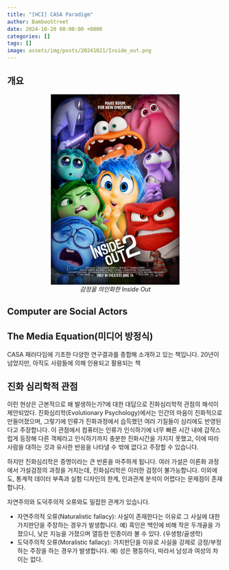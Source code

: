 ```yaml
---
title: "[HCI] CASA Paradigm"
author: BambooStreet
date: 2024-10-20 00:00:00 +0800
categories: []
tags: []
image: assets/img/posts/20241021/Inside_out.png
---
```


## 개요

<div style="text-align: center;">
    <img src="/assets/img/posts/20241021/Inside_out.png" alt="main" width="300" style="display: block; margin: auto;"/>
    <em>감정을 의인화한 Inside Out</em>
</div>


## Computer are Social Actors



## The Media Equation(미디어 방정식)

CASA 패러다임에 기초한 다양한 연구결과를 종합해 소개하고 있는 책입니다. 20년이 넘었지만, 아직도 사람들에 의해 인용되고 활용되는 책


## 진화 심리학적 관점

이런 현상은 근본적으로 왜 발생하는가?에 대한 대답으로 진화심리학적 관점의 해석이 제안되었다. 진화심리학(Evolutionary Psychology)에서는 인간의 마음이 진화적으로 만들어졌으며, 그렇기에 인류가 진화과정에서 습득했던 여러 기질들이 심리에도 반영된다고 주장합니다. 이 관점에서 컴퓨터는 인류가 인식하기에 너무 빠른 시간 내에 갑작스럽게 등장해 다른 객체라고 인식하기까지 충분한 진화시간을 가지지 못했고, 이에 따라 사람을 대하는 것과 유사한 반응을 나타낼 수 밖에 없다고 주장할 수 있습니다.


하지만 진화심리학은 증명이라는 큰 반론을 마주하게 됩니다. 여러 가설은 이론화 과정에서 가설검정의 과정을 거치는데, 진화심리학은 이러한 검정이 불가능합니다. 이외에도, 통계적 데이터 부족과 실험 디자인의 한계, 인과관계 분석이 어렵다는 문제점이 존재합니다. 


자연주의와 도덕주의적 오류와도 밀접한 관계가 있습니다. 

* 자연주의적 오류(Naturalistic fallacy): 사실이 존재한다는 이유로 그 사실에 대한 가치판단을 주장하는 경우가 발생합니다. 예) 흑인은 백인에 비해 작은 두개골을 가졌으니, 낮은 지능을 가졌으며 열등한 인종이라 볼 수 있다. (우생항/골생학)
* 도덕주의적 오류(Moralistic fallacy): 가치판단을 이유로 사실을 강제로 긍정/부정하는 주장을 하는 경우가 발생합니다.  예) 성은 평등하다, 따라서 남성과 여성의 차이는 없다.
